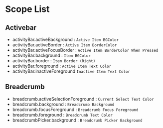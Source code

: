 # Scope List
## Activebar
- activityBar.activeBackground : `Active Item BGColor`
- activityBar.activeBorder : `Active Item BorderColor`
- activityBar.activeFocusBorder : `Active Item BorderColor When Pressed`
- activityBar.background : `Item BGColor`
- activityBar.border : `Item Border (Right)`
- activityBar.foreground : `Active Item Text Color`
- activityBar.inactiveForeground `Inactive Item Text Color`

## Breadcrumb
- breadcrumb.activeSelectionForeground : `Current Select Text Color`
- breadcrumb.background : `Breadcrumb Background`
- breadcrumb.focusForeground : `Breadcrumb Focus Foreground`
- breadcrumb.foreground : `Breadcrumb Text Color`
- breadcrumbPicker.background : `Breadcrumb Picker Background`